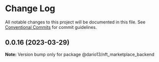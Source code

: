 # Change Log

All notable changes to this project will be documented in this file.
See [Conventional Commits](https://conventionalcommits.org) for commit guidelines.

## 0.0.16 (2023-03-29)

**Note:** Version bump only for package @dario13/nft_marketplace_backend
